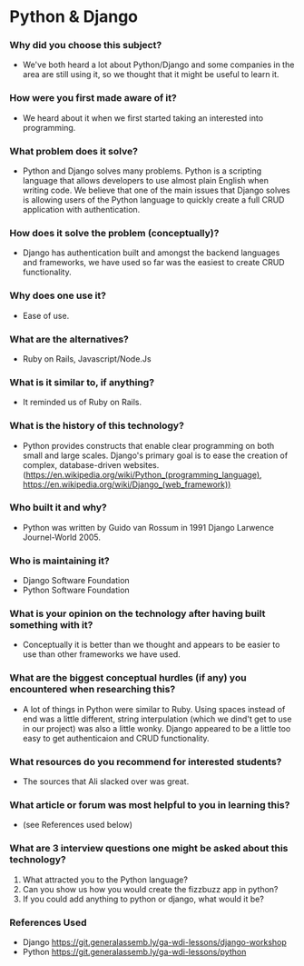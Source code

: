 # Python & Django

### Why did you choose this subject?
* We've both heard a lot about Python/Django and some companies in the area are still using it, so we thought that it might be useful to learn it.

### How were you first made aware of it?
* We heard about it when we first started taking an interested into programming.

### What problem does it solve?
* Python and Django solves many problems. Python is a scripting language that allows developers to use almost plain English when writing code. We believe that one of the main issues that Django solves is allowing users of the Python language to quickly create a full CRUD application with authentication.

### How does it solve the problem (conceptually)?
* Django has authentication built and amongst the backend languages and frameworks, we have used so far was the easiest to create CRUD functionality.

### Why does one use it?
* Ease of use.

### What are the alternatives?
* Ruby on Rails, Javascript/Node.Js

### What is it similar to, if anything?
* It reminded us of Ruby on Rails.

### What is the history of this technology?
* Python provides constructs that enable clear programming on both small and large scales. Django's primary goal is to ease the creation of complex, database-driven websites. (https://en.wikipedia.org/wiki/Python_(programming_language), https://en.wikipedia.org/wiki/Django_(web_framework))

### Who built it and why?
* Python was written by Guido van Rossum in 1991 Django Larwence Journel-World 2005.

### Who is maintaining it?
* Django Software Foundation 
* Python Software Foundation

### What is your opinion on the technology after having built something with it?
* Conceptually it is better than we thought and appears to be easier to use than other frameworks we have used.

### What are the biggest conceptual hurdles (if any) you encountered when researching this?
* A lot of things in Python were similar to Ruby. Using spaces instead of end was a little different, string interpulation (which we dind't get to use in our project) was also a little wonky. Django appeared to be a little too easy to get authenticaion and CRUD functionality.

### What resources do you recommend for interested students?
* The sources that Ali slacked over was great.

### What article or forum was most helpful to you in learning this?
* (see References used below)

### What are 3 interview questions one might be asked about this technology?
1. What attracted you to the Python language?
2. Can you show us how you would create the fizzbuzz app in python?
3. If you could add anything to python or django, what would it be?


### References Used 
* Django https://git.generalassemb.ly/ga-wdi-lessons/django-workshop
* Python https://git.generalassemb.ly/ga-wdi-lessons/python

